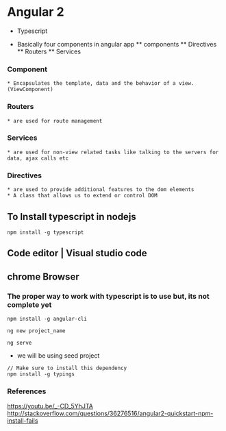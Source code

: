 # Angular 2

 * Typescript
 
 * Basically four components in angular app
	** components
	** Directives
	** Routers
	** Services


### Component
	* Encapsulates the template, data and the behavior of a view.(ViewComponent)
	
### Routers
	* are used for route management

### Services
	* are used for non-view related tasks like talking to the servers for data, ajax calls etc
	
### Directives	
	* are used to provide additional features to the dom elements
	* A class that allows us to extend or control DOM
	
## To Install typescript in nodejs
```
npm install -g typescript
```

## Code editor	| Visual studio code
## chrome Browser

### The proper way to work with typescript is to use but, its not complete yet
```
npm install -g angular-cli

ng new project_name

ng serve
```

* we will be using seed project
```
// Make sure to install this dependency 
npm install -g typings
```


### References
https://youtu.be/_-CD_5YhJTA
http://stackoverflow.com/questions/36276516/angular2-quickstart-npm-install-fails



